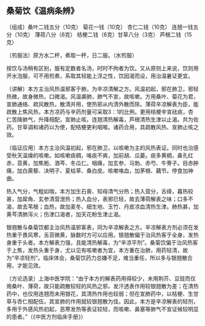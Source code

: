 ## 桑菊饮《温病条辨》

〔组成〕桑叶二钱五分（10克） 菊花一钱（10克） 杏仁二钱（10克） 连翘一钱五分（10克） 薄荷八分（6克） 桔梗二钱（6克）甘草八分（3克） 芦根二钱（15克）

〔煎服法〕原方水二杯，煮取一杯，日二服。（水煎服）

按饮与汤稍有区别，服有定数者名汤，时时不拘者为饮。又从原则上来说，饮则用开水泡服，可不用煎煮，系取其轻能上浮之性，饮因渴而设，用治温暑证更宜。

〔讲解〕本方主治风热温邪客于肺，为辛凉清解之方。风温初起，邪在肺卫，邪轻热微，故身微热，口微渴。风温袭肺，肺气不宣，故咳嗽。方用桑叶、菊花为君，宣肺通络、疏风散热，散清并用，使热邪从内清外散而除。薄荷辛凉解表为臣，能疏散上焦风热，本方凉药与辛药剂量可采取3：1的比例。更用桔梗辛宣祛痰，杏仁苦降肺气，升降相配，宣肺止咳。连翘清热解毒，芦根清热生津以止渴。共为佐药。甘草调和诸药以为使，配桔梗更利咽喉。诸药合用，具疏散风热、宣肺止咳之效。

〔临证应用〕本方主治风温初起，邪在肺卫，以咳嗽为主的风热表证。同时也治感受秋天温燥的咳嗽。如咳嗽痰稠，咯痰不爽，加前胡、瓜蒌。痰多黄稠，鼻孔红赤，苔黄，加焦栀、酒芩、冬瓜仁。咽痛，加玄参、马勃、赤芍、牛蒡子。目赤肿痛，加白蒺藜、决明子、夏枯草、桑白皮。咳嗽咯血，加茅根、藕节。停食加神曲。

热入气分，气粗如喘，本方加生石膏、知母清气分热；热入营分，舌绛，暮热较甚，加犀角、玄参清营泄热；热入血分，表邪巳轻，故去薄荷解表之味；口多不渴，故去苇根；血热，故加麦冬、细生地、玉竹、丹皮凉血清热生津。肺热甚，加黄芩清肺泻火；伤津口渴者，加天花粉生津止渴。

银翘散与桑菊饮都主治风热温邪客表，同为辛凉解表之方。辛凉解表方剂必须在发热重于畏风寒，舌苔微黄，脉数时方可以应用。银翘散偏于治风热客于全身，发热身重于头者。本方解表力强，且能清热解毒，为“辛凉平剂”。桑菊饮偏于治风热客于上焦，发热头重于身，尤以见有咳嗽者为宜，本方重在治肺，用药轻清，故为“辛凉轻剂”。临床体会，桑菊饮药力总嫌不足，难当重任，所以多与银翘散合用，才能见效。

〔方论选录〕上海中医学院：“由于本方的解表药用得较少，未用荆芥、豆豉而仅用桑叶、薄荷，故只能疏散较轻的风热之邪，发汗透表作用较银翘散为差；在清热药中，也仅用连翘而未用银花，其清热作用也较弱；但在宣肺药中，以桔梗、生甘草与杏仁相配伍，其宣肺的作用就较银翘散为佳。因此，本方是辛凉解表的轻剂，多用于外感风热初起，恶寒发热等表证较轻，而咳嗽、鼻塞等肺气不宣证候较明显的患者。”（《中医方剂临床手册》）

